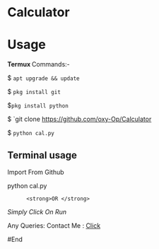 # Calculator

<h1> Usage </h1>

<b>Termux </b>
Commands:-

$ `apt upgrade && update`

$ `pkg install git`

$`pkg install python`

$ `git clone https://github.com/oxy-Op/Calculator

$ `python cal.py`

<h2> Terminal usage </h2>

<p> Import From Github </p>
<p> python cal.py </p>

          <strong>OR </strong>
          
<p><i> Simply Click On Run </i><p>


Any Queries: 
Contact Me : [Click](https://alphaoxyop.wordpress.com/contact/)

#End
